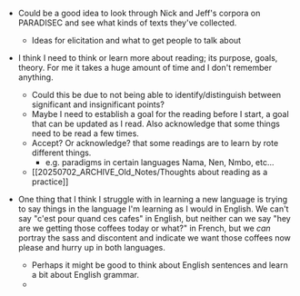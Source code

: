 - Could be a good idea to look through Nick and Jeff's corpora on PARADISEC and see what kinds of texts they've collected. 
	- Ideas for elicitation and what to get people to talk about
- I think I need to think or learn more about reading; its purpose, goals, theory. For me it takes a huge amount of time and I don't remember anything. 
	- Could this be due to not being able to identify/distinguish between significant and insignificant points? 
	- Maybe I need to establish a goal for the reading before I start, a goal that can be updated as I read. Also acknowledge that some things need to be read a few times. 
	- Accept? Or acknowledge? that some readings are to learn by rote different things.
		- e.g. paradigms in certain languages Nama, Nen, Nmbo, etc...
	- [[20250702_ARCHIVE_Old_Notes/Thoughts about reading as a practice]]

- One thing that I think I struggle with in learning a new language is trying to say things in the language I'm learning as I would in English. We can't say "c'est pour quand ces cafes" in English, but neither can we say "hey are we getting those coffees today or what?" in French, but we *can* portray the sass and discontent and indicate we want those coffees now please and hurry up in both languages. 
	- Perhaps it might be good to think about English sentences and learn a bit about English grammar. 
	- 



